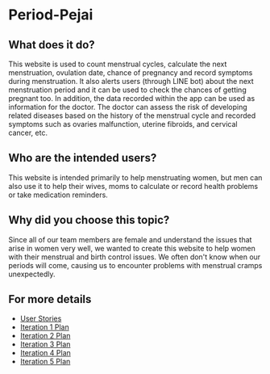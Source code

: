 # Period-Pejai

## What does it do?

This website is used to count menstrual cycles, calculate the next menstruation, ovulation date, chance of pregnancy and record symptoms during menstruation. It also alerts users (through LINE bot) about the next menstruation period and it can be used to check the chances of getting pregnant too. In addition, the data recorded within the app can be used as information for the doctor. The doctor can assess the risk of developing related diseases based on the history of the menstrual cycle and recorded symptoms such as ovaries malfunction, uterine fibroids, and cervical cancer, etc.

## Who are the intended users?

This website is intended primarily to help menstruating women, but men can also use it to help their wives, moms to calculate or record health problems or take medication reminders.

## Why did you choose this topic?

Since all of our team members are female and understand the issues that arise in women very well, we wanted to create this website to help women with their menstrual and birth control issues. We often don't know when our periods will come, causing us to encounter problems with menstrual cramps unexpectedly.


## For more details
- [User Stories](https://github.com/JiratchayaPhinyodom/Period-Pejai/wiki/User-Stories)
- [Iteration 1 Plan](https://github.com/JiratchayaPhinyodom/Period-Pejai/wiki/Iteration-1-Plan)
- [Iteration 2 Plan](https://github.com/JiratchayaPhinyodom/Period-Pejai/wiki/Iteration-2-Plan)
- [Iteration 3 Plan](https://github.com/JiratchayaPhinyodom/Period-Pejai/wiki/Iteration-3-Plan)
- [Iteration 4 Plan](https://github.com/JiratchayaPhinyodom/Period-Pejai/wiki/Iteration-4-Plan)
- [Iteration 5 Plan](https://github.com/JiratchayaPhinyodom/Period-Pejai/wiki/Iteration-5-Plan)
